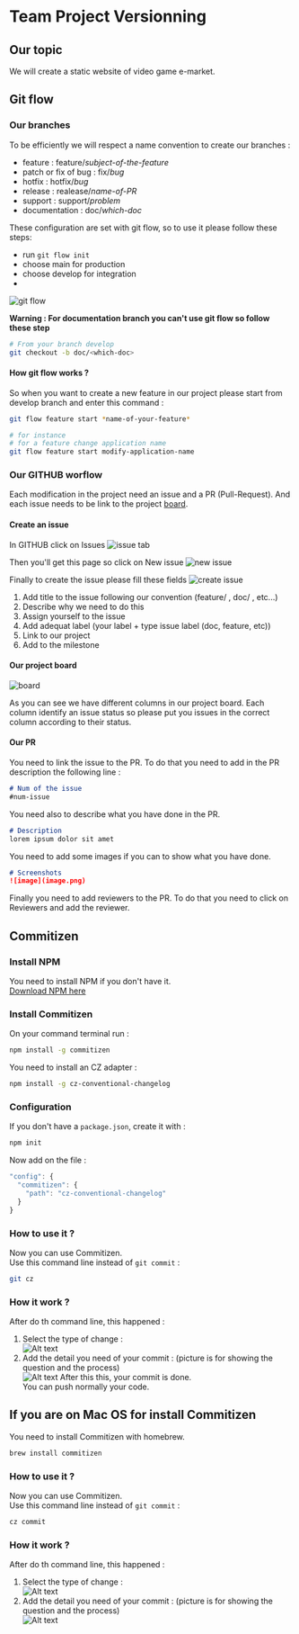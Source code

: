 # Team Project Versionning
## Our topic 
We will create a static website of video game e-market. 

## Git flow
### Our branches 
To be efficiently we will respect a name convention to create our branches :
- feature : feature/*subject-of-the-feature*
- patch or fix of bug : fix/*bug*
- hotfix : hotfix/*bug*
- release : realease/*name-of-PR*
- support : support/*problem*
- documentation : doc/*which-doc*

These configuration are set with git flow, so to use it please follow these steps: 
- run `git flow init`
- choose main for production
- choose develop for integration
- 
![git flow](image.png)


**Warning : For documentation branch you can't use git flow so follow these step**
```bash
# From your branch develop 
git checkout -b doc/<which-doc>
```

#### How git flow works ? 
So when you want to create a new feature in our project please start from develop branch and enter this command :
```bash
git flow feature start *name-of-your-feature*

# for instance
# for a feature change application name 
git flow feature start modify-application-name
```

### Our GITHUB worflow
Each modification in the project need an issue and a PR (Pull-Request). And each issue needs to be link to the project [board](https://github.com/users/AlexisCro/projects/4).

#### Create an issue
In GITHUB click on Issues
![issue tab](image-1.png)

Then you'll get this page so click on New issue
![new issue](image-2.png)

Finally to create the issue please fill these fields
![create issue](image-3.png)
1. Add title to the issue following our convention (feature/ , doc/ , etc...)
2. Describe why we need to do this
3. Assign yourself to the issue
4. Add adequat label (your label + type issue label (doc, feature, etc))
5. Link to our project
6. Add to the milestone

#### Our project board
![board](image-4.png)

As you can see we have different columns in our project board. Each column identify an issue status so please put you issues in the correct column according to their status. 

#### Our PR
You need to link the issue to the PR. To do that you need to add in the PR description the following line :

```md
# Num of the issue
#num-issue
```

You need also to describe what you have done in the PR.

```md
# Description
lorem ipsum dolor sit amet
```

You need to add some images if you can to show what you have done.

```md
# Screenshots
![image](image.png)
```

Finally you need to add reviewers to the PR. To do that you need to click on Reviewers and add the reviewer.

## Commitizen

### Install NPM
You need to install NPM if you don't have it.<br>
[Download NPM here](https://nodejs.org/en/download)

### Install Commitizen
On your command terminal run :
```sh
npm install -g commitizen
```
You need to install an CZ adapter :
```sh
npm install -g cz-conventional-changelog
```

### Configuration
If you don't have a `package.json`, create it with :
```sh
npm init
```
Now add on the file :
```js
"config": {
  "commitizen": {
    "path": "cz-conventional-changelog"
  }
}
```

### How to use it ?
Now you can use Commitizen.<br>
Use this command line instead of `git commit` :
```sh
git cz
```

### How it work ?
After do th command line, this happened :<br>
1. Select the type of change :<br>
![Alt text](image-5.png)
2. Add the detail you need of your commit : (picture is for showing the question and the process)<br>
![Alt text](image-6.png)
After this this, your commit is done.<br>
You can push normally your code.

## If you are on Mac OS for install Commitizen
You need to install Commitizen with homebrew.<br>
```sh
brew install commitizen
```

### How to use it ?
Now you can use Commitizen.<br>
Use this command line instead of `git commit` :
```sh
cz commit
```

### How it work ?
After do th command line, this happened :<br>
1. Select the type of change :<br>
![Alt text](image-7.png)
2. Add the detail you need of your commit : (picture is for showing the question and the process)<br>
![Alt text](image-6.png)
